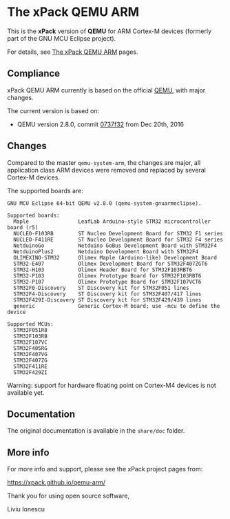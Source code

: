 # The xPack QEMU ARM

This is the **xPack** version of **QEMU** 
for ARM Cortex-M devices (formerly part of the 
GNU MCU Eclipse project).

For details, see 
[The xPack QEMU ARM](https://xpack.github.io/qemu-arm/) pages.

## Compliance

xPack QEMU ARM currently is based on the official [QEMU](www.qemu.org), 
with major changes.

The current version is based on: 

- QEMU version 2.8.0, commit [0737f32](https://github.com/gnu-mcu-eclipse/qemu/commit/0737f32daf35f3730ed2461ddfaaf034c2ec7ff0) from Dec 20th, 2016

## Changes

Compared to the master `qemu-system-arm`, the changes are major, all 
application class ARM 
devices were removed and replaced by several Cortex-M devices.

The supported boards are:

```console
GNU MCU Eclipse 64-bit QEMU v2.8.0 (qemu-system-gnuarmeclipse).

Supported boards:
  Maple                LeafLab Arduino-style STM32 microcontroller board (r5)
  NUCLEO-F103RB        ST Nucleo Development Board for STM32 F1 series
  NUCLEO-F411RE        ST Nucleo Development Board for STM32 F4 series
  NetduinoGo           Netduino GoBus Development Board with STM32F4
  NetduinoPlus2        Netduino Development Board with STM32F4
  OLIMEXINO-STM32      Olimex Maple (Arduino-like) Development Board
  STM32-E407           Olimex Development Board for STM32F407ZGT6
  STM32-H103           Olimex Header Board for STM32F103RBT6
  STM32-P103           Olimex Prototype Board for STM32F103RBT6
  STM32-P107           Olimex Prototype Board for STM32F107VCT6
  STM32F0-Discovery    ST Discovery kit for STM32F051 lines
  STM32F4-Discovery    ST Discovery kit for STM32F407/417 lines
  STM32F429I-Discovery ST Discovery kit for STM32F429/439 lines
  generic              Generic Cortex-M board; use -mcu to define the device

Supported MCUs:
  STM32F051R8
  STM32F103RB
  STM32F107VC
  STM32F405RG
  STM32F407VG
  STM32F407ZG
  STM32F411RE
  STM32F429ZI
```

Warning: support for hardware floating point on Cortex-M4 devices is not
available yet.

## Documentation

The original documentation is available in the `share/doc` folder.

## More info

For more info and support, please see the xPack project pages from:

  https://xpack.github.io/qemu-arm/

Thank you for using open source software,

Liviu Ionescu
